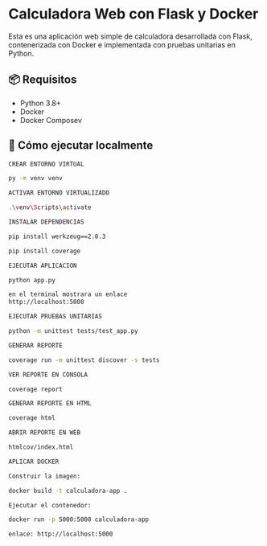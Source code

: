 # Calculadora Web con Flask y Docker

Esta es una aplicación web simple de calculadora desarrollada con Flask, contenerizada con Docker e implementada con pruebas unitarias en Python.

## 📦 Requisitos

- Python 3.8+
- Docker
- Docker Composev

## 🚀 Cómo ejecutar localmente

```bash
CREAR ENTORNO VIRTUAL

py -m venv venv

ACTIVAR ENTORNO VIRTUALIZADO

.\venv\Scripts\activate

INSTALAR DEPENDENCIAS

pip install werkzeug==2.0.3

pip install coverage

EJECUTAR APLICACION

python app.py

en el terminal mostrara un enlace 
http://localhost:5000

EJECUTAR PRUEBAS UNITARIAS

python -m unittest tests/test_app.py

GENERAR REPORTE

coverage run -m unittest discover -s tests

VER REPORTE EN CONSOLA

coverage report

GENERAR REPORTE EN HTML

coverage html

ABRIR REPORTE EN WEB 

htmlcov/index.html

APLICAR DOCKER

Construir la imagen:

docker build -t calculadora-app .

Ejecutar el contenedor:

docker run -p 5000:5000 calculadora-app

enlace: http://localhost:5000
